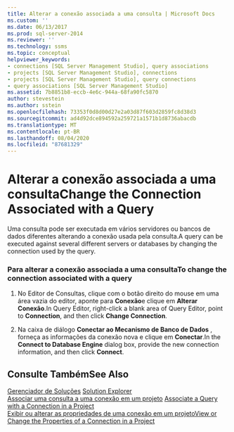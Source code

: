 ```yaml
---
title: Alterar a conexão associada a uma consulta | Microsoft Docs
ms.custom: ''
ms.date: 06/13/2017
ms.prod: sql-server-2014
ms.reviewer: ''
ms.technology: ssms
ms.topic: conceptual
helpviewer_keywords:
- connections [SQL Server Management Studio], query associations
- projects [SQL Server Management Studio], connections
- projects [SQL Server Management Studio], query connections
- query associations [SQL Server Management Studio]
ms.assetid: 7b8851b8-eccb-4e6c-944a-68fa90fc5870
author: stevestein
ms.author: sstein
ms.openlocfilehash: 73353f0d8d00d27e2a03d87f603d2859fc8d38d3
ms.sourcegitcommit: ad4d92dce894592a259721a1571b1d8736abacdb
ms.translationtype: MT
ms.contentlocale: pt-BR
ms.lasthandoff: 08/04/2020
ms.locfileid: "87681329"
---
```

# <a name="change-the-connection-associated-with-a-query"></a><span data-ttu-id="020fb-102">Alterar a conexão associada a uma consulta</span><span class="sxs-lookup"><span data-stu-id="020fb-102">Change the Connection Associated with a Query</span></span>
  <span data-ttu-id="020fb-103">Uma consulta pode ser executada em vários servidores ou bancos de dados diferentes alterando a conexão usada pela consulta.</span><span class="sxs-lookup"><span data-stu-id="020fb-103">A query can be executed against several different servers or databases by changing the connection used by the query.</span></span>  
  
### <a name="to-change-the-connection-associated-with-a-query"></a><span data-ttu-id="020fb-104">Para alterar a conexão associada a uma consulta</span><span class="sxs-lookup"><span data-stu-id="020fb-104">To change the connection associated with a query</span></span>  
  
1.  <span data-ttu-id="020fb-105">No Editor de Consultas, clique com o botão direito do mouse em uma área vazia do editor, aponte para **Conexão**e clique em **Alterar Conexão**.</span><span class="sxs-lookup"><span data-stu-id="020fb-105">In Query Editor, right-click a blank area of Query Editor, point to **Connection**, and then click **Change Connection**.</span></span>  
  
2.  <span data-ttu-id="020fb-106">Na caixa de diálogo **Conectar ao Mecanismo de Banco de Dados** , forneça as informações da conexão nova e clique em **Conectar**.</span><span class="sxs-lookup"><span data-stu-id="020fb-106">In the **Connect to Database Engine** dialog box, provide the new connection information, and then click **Connect**.</span></span>  
  
## <a name="see-also"></a><span data-ttu-id="020fb-107">Consulte Também</span><span class="sxs-lookup"><span data-stu-id="020fb-107">See Also</span></span>  
 <span data-ttu-id="020fb-108">[Gerenciador de Soluções](solution-explorer.md) </span><span class="sxs-lookup"><span data-stu-id="020fb-108">[Solution Explorer](solution-explorer.md) </span></span>  
 <span data-ttu-id="020fb-109">[Associar uma consulta a uma conexão em um projeto](associate-a-query-with-a-connection-in-a-project.md) </span><span class="sxs-lookup"><span data-stu-id="020fb-109">[Associate a Query with a Connection in a Project](associate-a-query-with-a-connection-in-a-project.md) </span></span>  
 [<span data-ttu-id="020fb-110">Exibir ou alterar as propriedades de uma conexão em um projeto</span><span class="sxs-lookup"><span data-stu-id="020fb-110">View or Change the Properties of a Connection in a Project</span></span>](view-or-change-the-properties-of-a-connection-in-a-project.md)  
  
  
